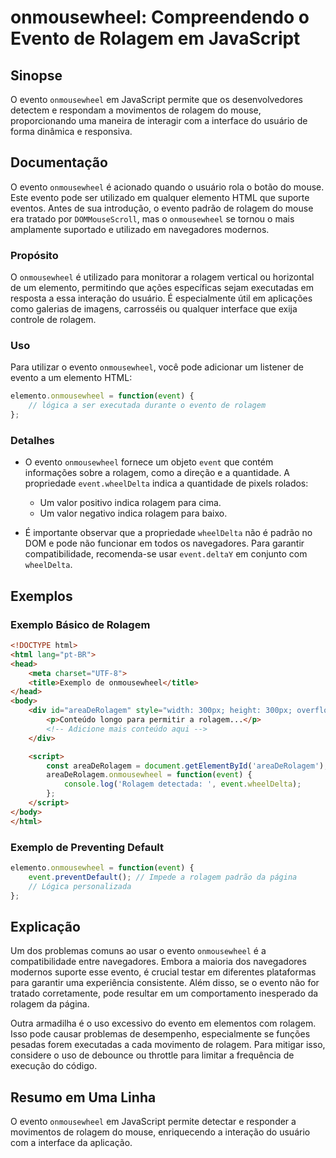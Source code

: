 <!--
Meta Description: # onmousewheel: Compreendendo o Evento de Rolagem em JavaScript ## Sinopse O evento `onmousewheel` em JavaScript permite que os desenvolvedores detect...
Meta Keywords: rolagem, evento, onmousewheel, para, event
-->

# onmousewheel: Compreendendo o Evento de Rolagem em JavaScript

## Sinopse
O evento `onmousewheel` em JavaScript permite que os desenvolvedores detectem e respondam a movimentos de rolagem do mouse, proporcionando uma maneira de interagir com a interface do usuário de forma dinâmica e responsiva.

## Documentação
O evento `onmousewheel` é acionado quando o usuário rola o botão do mouse. Este evento pode ser utilizado em qualquer elemento HTML que suporte eventos. Antes de sua introdução, o evento padrão de rolagem do mouse era tratado por `DOMMouseScroll`, mas o `onmousewheel` se tornou o mais amplamente suportado e utilizado em navegadores modernos.

### Propósito
O `onmousewheel` é utilizado para monitorar a rolagem vertical ou horizontal de um elemento, permitindo que ações específicas sejam executadas em resposta a essa interação do usuário. É especialmente útil em aplicações como galerias de imagens, carrosséis ou qualquer interface que exija controle de rolagem.

### Uso
Para utilizar o evento `onmousewheel`, você pode adicionar um listener de evento a um elemento HTML:

```javascript
elemento.onmousewheel = function(event) {
    // lógica a ser executada durante o evento de rolagem
};
```

### Detalhes
- O evento `onmousewheel` fornece um objeto `event` que contém informações sobre a rolagem, como a direção e a quantidade. A propriedade `event.wheelDelta` indica a quantidade de pixels rolados:
  - Um valor positivo indica rolagem para cima.
  - Um valor negativo indica rolagem para baixo.
  
- É importante observar que a propriedade `wheelDelta` não é padrão no DOM e pode não funcionar em todos os navegadores. Para garantir compatibilidade, recomenda-se usar `event.deltaY` em conjunto com `wheelDelta`.

## Exemplos

### Exemplo Básico de Rolagem
```html
<!DOCTYPE html>
<html lang="pt-BR">
<head>
    <meta charset="UTF-8">
    <title>Exemplo de onmousewheel</title>
</head>
<body>
    <div id="areaDeRolagem" style="width: 300px; height: 300px; overflow: scroll; border: 1px solid black;">
        <p>Conteúdo longo para permitir a rolagem...</p>
        <!-- Adicione mais conteúdo aqui -->
    </div>

    <script>
        const areaDeRolagem = document.getElementById('areaDeRolagem');
        areaDeRolagem.onmousewheel = function(event) {
            console.log('Rolagem detectada: ', event.wheelDelta);
        };
    </script>
</body>
</html>
```

### Exemplo de Preventing Default
```javascript
elemento.onmousewheel = function(event) {
    event.preventDefault(); // Impede a rolagem padrão da página
    // Lógica personalizada
};
```

## Explicação
Um dos problemas comuns ao usar o evento `onmousewheel` é a compatibilidade entre navegadores. Embora a maioria dos navegadores modernos suporte esse evento, é crucial testar em diferentes plataformas para garantir uma experiência consistente. Além disso, se o evento não for tratado corretamente, pode resultar em um comportamento inesperado da rolagem da página.

Outra armadilha é o uso excessivo do evento em elementos com rolagem. Isso pode causar problemas de desempenho, especialmente se funções pesadas forem executadas a cada movimento de rolagem. Para mitigar isso, considere o uso de debounce ou throttle para limitar a frequência de execução do código.

## Resumo em Uma Linha
O evento `onmousewheel` em JavaScript permite detectar e responder a movimentos de rolagem do mouse, enriquecendo a interação do usuário com a interface da aplicação.